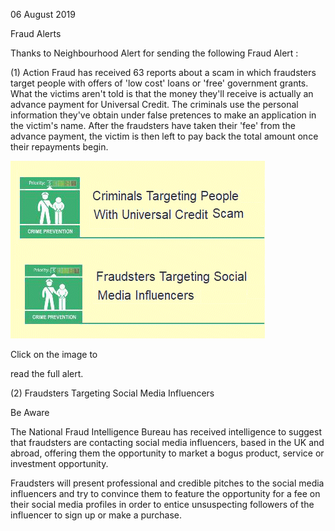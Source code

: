 06 August 2019

Fraud Alerts

Thanks to Neighbourhood Alert for sending the following Fraud Alert :

(1) Action Fraud has received 63 reports about a scam in which fraudsters target people with offers of 'low cost' loans or 'free' government grants. What the victims aren't told is that the money they'll receive is actually an advance payment for Universal Credit. The criminals use the personal information they've obtain under false pretences to make an application in the victim's name. After the fraudsters have taken their 'fee' from the advance payment, the victim is then left to pay back the total amount once their repayments begin.

[](http://www.northcrayresidents.org.uk/fraud_alerts/fa041.pdf)

![Image](images/nm0808_1.png)

Click on the image to

read the full alert.

(2) Fraudsters Targeting Social Media Influencers

Be Aware

The National Fraud Intelligence Bureau has received intelligence to suggest that fraudsters are contacting social media influencers, based in the UK and abroad, offering them the opportunity to market a bogus product, service or investment opportunity.

Fraudsters will present professional and credible pitches to the social media influencers and try to convince them to feature the opportunity for a fee on their social media profiles in order to entice unsuspecting followers of the influencer to sign up or make a purchase.
